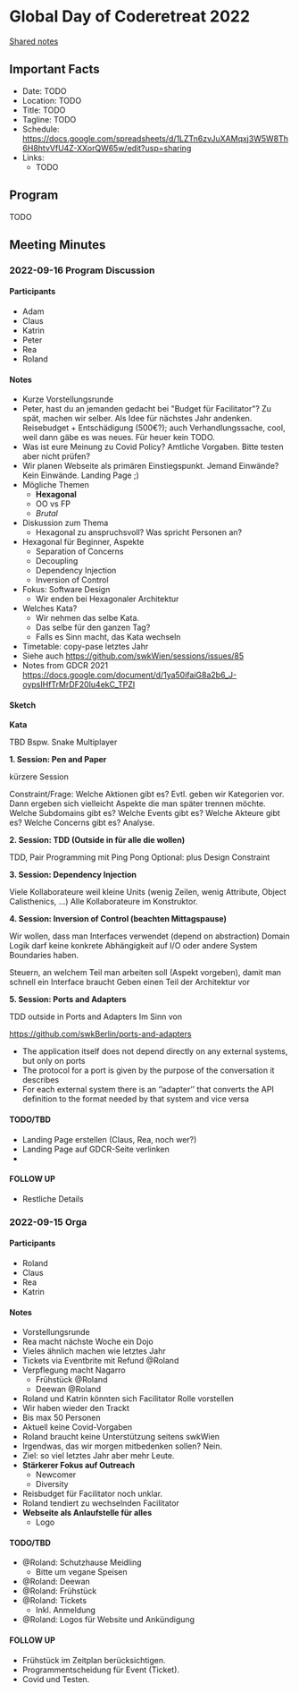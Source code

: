 # Global Day of Coderetreat 2022

[Shared notes](https://pads.c3w.at/code/#/2/code/edit/0PpvNOymWOugkl1ZfCtgMpsg/)

## Important Facts

- Date: TODO
- Location: TODO
- Title: TODO
- Tagline: TODO
- Schedule: https://docs.google.com/spreadsheets/d/1LZTn6zvJuXAMqxj3W5W8Th6H8htvVfU4Z-XXorQW65w/edit?usp=sharing
- Links:
  - TODO

## Program

TODO

## Meeting Minutes

### 2022-09-16 Program Discussion

#### Participants
- Adam
- Claus
- Katrin
- Peter
- Rea
- Roland

#### Notes
- Kurze Vorstellungsrunde
- Peter, hast du an jemanden gedacht bei "Budget für Facilitator"? Zu spät, machen wir selber. Als Idee für nächstes Jahr andenken. Reisebudget + Entschädigung (500€?); auch Verhandlungssache, cool, weil dann gäbe es was neues. Für heuer kein TODO.
- Was ist eure Meinung zu Covid Policy? Amtliche Vorgaben. Bitte testen aber nicht prüfen?
- Wir planen Webseite als primären Einstiegspunkt. Jemand Einwände? Kein Einwände. Landing Page ;)
- Mögliche Themen
  - **Hexagonal**
  - OO vs FP
  - *Brutal*
- Diskussion zum Thema
  - Hexagonal zu anspruchsvoll? Was spricht Personen an?
- Hexagonal für Beginner, Aspekte
  - Separation of Concerns
  - Decoupling
  - Dependency Injection
  - Inversion of Control
- Fokus: Software Design
  - Wir enden bei Hexagonaler Architektur
- Welches Kata?
  - Wir nehmen das selbe Kata.
  - Das selbe für den ganzen Tag?
  - Falls es Sinn macht, das Kata wechseln
- Timetable: copy-pase letztes Jahr
- Siehe auch https://github.com/swkWien/sessions/issues/85
- Notes from GDCR 2021 https://docs.google.com/document/d/1ya50ifaiG8a2b6_J-oypsIHfTrMrDF20lu4ekC_TPZI

#### Sketch

**Kata**

TBD
Bspw. Snake
Multiplayer

**1. Session: Pen and Paper**

kürzere Session

Constraint/Frage:
Welche Aktionen gibt es? Evtl. geben wir Kategorien vor. Dann ergeben sich vielleicht Aspekte die man später trennen möchte.
Welche Subdomains gibt es?
Welche Events gibt es?
Welche Akteure gibt es?
Welche Concerns gibt es?
Analyse.

**2. Session: TDD (Outside in für alle die wollen)**

TDD, Pair Programming mit Ping Pong
Optional: plus Design Constraint

**3. Session: Dependency Injection**

Viele Kollaborateure weil kleine Units (wenig Zeilen, wenig Attribute, Object Calisthenics, ...)
Alle Kollaborateure im Konstruktor.

**4. Session: Inversion of Control (beachten Mittagspause)**

Wir wollen, dass man Interfaces verwendet (depend on abstraction)
Domain Logik darf keine konkrete Abhängigkeit auf I/O oder andere System Boundaries haben.

Steuern, an welchem Teil man arbeiten soll (Aspekt vorgeben), damit man schnell ein Interface braucht
Geben einen Teil der Architektur vor

**5. Session: Ports and Adapters**

TDD outside in
Ports and Adapters
Im Sinn von

https://github.com/swkBerlin/ports-and-adapters

- The application itself does not depend directly on any external systems, but only on ports
- The protocol for a port is given by the purpose of the conversation it describes
- For each external system there is an ‘’adapter’’ that converts the API definition to the format needed by that system and vice versa


#### TODO/TBD
- Landing Page erstellen (Claus, Rea, noch wer?)
- Landing Page auf GDCR-Seite verlinken
-

#### FOLLOW UP
- Restliche Details


### 2022-09-15 Orga

#### Participants
- Roland
- Claus
- Rea
- Katrin

#### Notes
- Vorstellungsrunde
- Rea macht nächste Woche ein Dojo
- Vieles ähnlich machen wie letztes Jahr
- Tickets via Eventbrite mit Refund @Roland
- Verpflegung macht Nagarro
  - Frühstück @Roland
  - Deewan @Roland
- Roland und Katrin könnten sich Facilitator Rolle vorstellen
- Wir haben wieder den Trackt
- Bis max 50 Personen
- Aktuell keine Covid-Vorgaben
- Roland braucht keine Unterstützung seitens swkWien
- Irgendwas, das wir morgen mitbedenken sollen? Nein.
- Ziel: so viel letztes Jahr aber mehr Leute.
- **Stärkerer Fokus auf Outreach**
  - Newcomer
  - Diversity
- Reisbudget für Facilitator noch unklar.
- Roland tendiert zu wechselnden Facilitator
- **Webseite als Anlaufstelle für alles**
  - Logo

#### TODO/TBD
- @Roland: Schutzhause Meidling
  - Bitte um vegane Speisen
- @Roland: Deewan
- @Roland: Frühstück
- @Roland: Tickets
  - Inkl. Anmeldung
- @Roland: Logos für Website und Ankündigung

#### FOLLOW UP
- Frühstück im Zeitplan berücksichtigen.
- Programmentscheidung für Event (Ticket).
- Covid und Testen.

